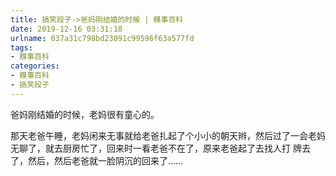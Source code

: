```yaml
---
title: 搞笑段子->爸妈刚结婚的时候 | 糗事百科
date: 2019-12-16 03:31:18
urlname: 037a31c798bd23091c99596f63a577fd
tags: 
- 糗事百科
categories:
- 糗事百科
- 搞笑段子
---
```

爸妈刚结婚的时候，老妈很有童心的。

那天老爸午睡，老妈闲来无事就给老爸扎起了个小小的朝天辫，然后过了一会老妈无聊了，就去厨房忙了，回来时一看老爸不在了，原来老爸起了去找人打 牌去了，然后，然后老爸就一脸阴沉的回来了……


